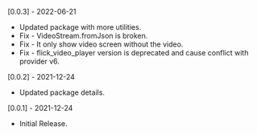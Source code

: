[0.0.3] - 2022-06-21

* Updated package with more utilities.
* Fix - VideoStream.fromJson is broken.
* Fix - It only show video screen without the video.
* Fix - flick_video_player version is deprecated and cause conflict with provider v6.

[0.0.2] - 2021-12-24

* Updated package details.

[0.0.1] - 2021-12-24

* Initial Release.